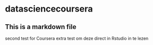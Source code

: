 # datasciencecoursera
## This is a markdown file
second test for Coursera
extra test om deze direct in Rstudio in te lezen  

